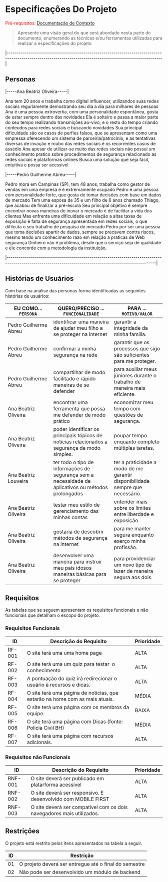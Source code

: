 # Especificações Do Projeto

<span style="color:red">Pré-requisitos: <a href="1-Contexto.md"> Documentação de Contexto</a></span>

> Apresente uma visão geral do que será abordado nesta parte do
> documento, enumerando as técnicas e/ou ferramentas utilizadas para
> realizar a especificações do projeto

|-----------------------------------------------------------------------------------------------------------------------------------------------------------|
## Personas

|-----Ana Beatriz Oliveira-----|

Ana tem 20 anos e trabalha como digital influencer, utilizandos suas redes sociais regurlamente demostrando seu dia a dia para milhares de pessoas
Ana é uma pessoa extrovertia, com uma personalidade espontânea, gosta de estar sempre dentro das novidades
Ela é solteiro e passa a maior parte do seu tempo realizando transmições ao-vivo, e o resto do tempo criando conteudos para redes sociais e buscando novidades
Sua principal dificuldade são os casos de perfies falsos, que se apresentam como uma empressa oferecendo um sistema de parceiria/patrocinio, e as tentativas diversas de invação e roubo das redes sociais é os recorrentes casos de assédio
Ana apesar de utilizar-se muito das redes sociais não possui um conhecimento pratico sobre procedimentos de segurança relacionado as redes sociais e plataformas onlines
Busca uma solução que seja facil, entuitiva e possa ser acessivel

|-----Pedro Guilherme Abreu-----|

Pedro mora em Campinas (SP), tem 48 anos, trabalha como gestor de vendas em uma empresa e é extremamente ocupado
Pedro é uma pessoa com personalidade forte, que gosta de tomar decisões com base em dados de mercado
Tem uma esposa de 35 e um filho de 6 anos chamado Thiago, que acabou de finalizar a pré-escola
Seu principal objetivo é sempre encontrar novas maneiras de inovar o mercado é de facilitar a vida dos clientes
Mas enfrenta uma dificuldade em relação a altas taxas de exposição é falta de segurança apresentada em redes sociais, o que difilcuta o seu trabalho de pesquisa de mercado
Pedro por ser uma pessoa que toma decisões apartir de dados, sempre se precavem contra riscos, mesmo tendo um conhecimento razo em relação a praticas de Web segurança
Dinheiro não é problema, desde que o serviço seja de qualidade e ele concorde com a metodologia da instituição.

|--------------------------------------------------------------------------------------------------------------------------------------------------------|

## Histórias de Usuários

Com base na análise das personas forma identificadas as seguintes histórias de usuários:

|EU COMO... `PERSONA`| QUERO/PRECISO ... `FUNCIONALIDADE` |PARA ... `MOTIVO/VALOR`                 |
|--------------------|------------------------------------|----------------------------------------|
|Pedro Guilherme Abreu|identificar uma maneira de ajudar meu filho a se proteger na internet |garantir a integridade da minha família.|            
|Pedro Guilherme Abreu| confirmar a minha segurança na rede |garantir que os processos que sigo são suficientes para me proteger. |
|Pedro Guilherme Abreu|compartilhar de modo facilitado e rápido maneiras de se defender | para auxiliar meus júniores durante o trabalho de maneira mais eficiente.|
|Ana Beatriz Oliveira| encontrar uma ferramenta que possa me defender de modo prático | economizar meu tempo com questões de segurança.|
|Ana Beatriz Oliveira|poder identificar os principais tópicos de noticias relacionados a segurança de modo simples.| poupar tempo enquanto completo múltiplas tarefas.|
|Ana Beatriz Louveira|ter todo o tipo de informações de segurança sem a necessidade de aplicativos ou métodos prolongados | ter a praticidade a modo de me garantir disponibilidade sempre que necessário.|
|Ana Beatriz Oliveira| testar meu estilo de gerenciamento das minhas contas| entender mais sobre os limites entre liberdade e exposição.|
|Ana Beatriz Oliveira| gostaria de descobrir métodos de segurança na internet  | para me manter segura enquanto exerço minha profissão.|
|Ana Beatriz Oliveira| desenvolver uma maneira para instruir meu pais idosos maneiras básicas para se proteger| para providenciar um novo tipo de lazer de  maneira segura aos dois.|

## Requisitos

As tabelas que se seguem apresentam os requisitos funcionais e não funcionais que detalham o escopo do projeto.

### Requisitos Funcionais

|ID    | Descrição do Requisito  | Prioridade |
|------|-----------------------------------------|----|
|RF-001| O site terá uma uma home page | ALTA | 
|RF-002| O site terá uma um quiz para testar  o conhecimento | ALTA |
|RF-003| A pontuação do quiz irá redirecionar o usuário à recursos e dicas. | ALTA |
|RF-004| O site terá uma página de notícias, que estarão na home com as mais atuais. | MÉDIA |
|RF-005| O site terá uma página com os membros da equipe.| BAIXA |
|RF-006| O site terá uma página com Dicas (fonte: Policia Civil BH) | MÉDIA |
|RF-007| O site terá uma página com recursos adicionais.| ALTA |


### Requisitos não Funcionais

|ID     | Descrição do Requisito  |Prioridade |
|-------|-------------------------|----|
|RNF-001| O site deverá ser publicado em platarforma acessível | ALTA |
|RNF-002| O site deverá ser responsivo. E desenvolvido com MOBILE FIRST | ALTA | 
|RNF-003| O site deverá ser compatível com os dois navegadores mais utilizados. | ALTA |


## Restrições

O projeto está restrito pelos itens apresentados na tabela a seguir.

|ID| Restrição                                             |
|--|-------------------------------------------------------|
|01| O projeto deverá ser entregue até o final do semestre |
|02| Não pode ser desenvolvido um módulo de backend        |

